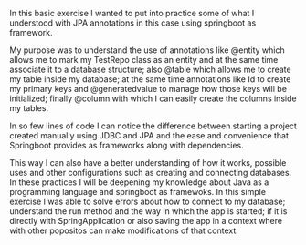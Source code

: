 In this basic exercise I wanted to put into practice some of what I understood with JPA annotations in this case using springboot as framework. 

My purpose was to understand the use of annotations like @entity which allows me to mark my TestRepo class as an entity and at the same time associate it to a database structure; 
also @table which allows me to create my table inside my database; at the same time annotations like Id to create my primary keys and @generatedvalue to manage how those keys will be initialized; 
finally @column with which I can easily create the columns inside my tables. 

In so few lines of code I can notice the difference between starting a project created manually using JDBC and JPA and the ease and convenience that Springboot provides as frameworks along with dependencies. 

This way I can also have a better understanding of how it works, possible uses and other configurations such as creating and connecting databases.  
In these practices I will be deepening my knowledge about Java as a programming language and springboot as framewoks. 
In this simple exercise I was able to solve errors about how to connect to my database; understand the run method and the 
way in which the app is started; if it is directly with SpringApplication or also saving the app in a context where with other popositos can make modifications of that context.

